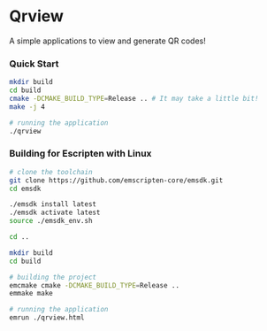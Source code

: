 # Qrview

A simple applications to view and generate QR codes!


### Quick Start
```bash
mkdir build
cd build
cmake -DCMAKE_BUILD_TYPE=Release .. # It may take a little bit!
make -j 4

# running the application
./qrview
```

### Building for Escripten with Linux
```bash
# clone the toolchain
git clone https://github.com/emscripten-core/emsdk.git
cd emsdk

./emsdk install latest
./emsdk activate latest
source ./emsdk_env.sh

cd ..

mkdir build
cd build

# building the project
emcmake cmake -DCMAKE_BUILD_TYPE=Release ..
emmake make

# running the application
emrun ./qrview.html
```